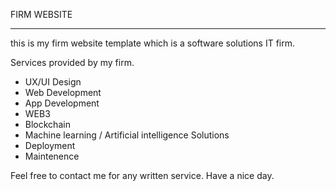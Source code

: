 FIRM WEBSITE
**********************************************************
this is my firm website template which is a software solutions IT firm.

Services provided by my firm.
- UX/UI Design
- Web Development
- App Development
- WEB3
- Blockchain
- Machine learning / Artificial intelligence Solutions
- Deployment
- Maintenence

Feel free to contact me for any written service.
Have a nice day.
